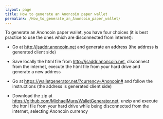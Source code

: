 ```yaml
---
layout: page
title: How to generate an Anoncoin paper wallet
permalink: /How_to_generate_an_Anoncoin_paper_wallet/
---
```


To generate an Anoncoin paper wallet, you have four choices (it is best practice to use the ones which are disconnected from internet):

-   Go at <http://jsaddr.anoncoin.net> and generate an address (the address is generated client side)

<!-- -->

-   Save locally the html file from <http://jsaddr.anoncoin.net>, disconnect from the internet, execute the html file from your hard drive and generate a new address

<!-- -->

-   Go at <https://walletgenerator.net/?currency=Anoncoin#> and follow the instructions (the address is generated client side)

<!-- -->

-   Download the zip at <https://github.com/MichaelMure/WalletGenerator.net>, unzip and execute the html file from your hard drive while being disconnected from the internet, selecting Anoncoin currency

